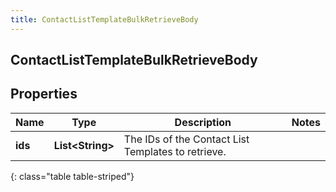 ```yaml
---
title: ContactListTemplateBulkRetrieveBody
---
```

## ContactListTemplateBulkRetrieveBody


## Properties

| Name | Type | Description | Notes |
| ------------ | ------------- | ------------- | ------------- |
| **ids** | <!----><!---->**List&lt;String&gt;**<!----> | The IDs of the Contact List Templates to retrieve. |  |
{: class="table table-striped"}



